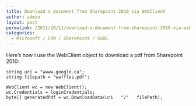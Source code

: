 ```yaml
---
title: Download a document from Sharepoint 2010 via WebClient
author: admin
layout: post
permalink: /2011/10/11/download-a-document-from-sharepoint-2010-via-webclient/
categories:
  - Microsoft / CRM / SharePoint / SSRS
---
```



Here’s how I use the WebClient object to download a pdf from Sharepoint 2010:

    string uri = "wwww.google.ca";
    string filepath = "waffles.pdf";
    
    WebClient wc = new WebClient();
    wc.Credentials = loginCredentials;
    byte[] generatedPdf = wc.DownloadData(uri   "/"   filePath);